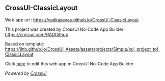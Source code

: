 ## CrossUI-ClassicLayout
Web app url : https://vadkasevas.github.io/CrossUI-ClassicLayout

This project was created by CrossUI No-Code App Builder: https://crossui.com/RADGithub

Based on template: https://linb.github.io/CrossUI_Assets/assets/projects/Simple/xui_project_tpl_ClassicLayout

Click [here](https://crossui.com/RADGithub/#!from=github&owner=vadkasevas&repo=CrossUI-ClassicLayout) to edit this web app in CrossUI No-Code App Builder

<i>Powered by [CrossUI](https://crossui.com)</i>
